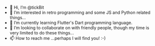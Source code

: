 - 👋 Hi, I’m @tickBit
- 👀 I’m interested in retro programming and some JS and Python related things... 
- 🌱 I’m currently learning Flutter's Dart programming language.
- 💞️ I’m looking to collaborate on with friendly people, though my time is very limited to do these things...
- 📫 How to reach me ...perhaps I will find you! :-)

<!---
tickBit/tickBit is a ✨ special ✨ repository because its `README.md` (this file) appears on your GitHub profile.
You can click the Preview link to take a look at your changes.
--->
